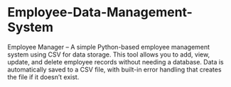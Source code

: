 # Employee-Data-Management-System
Employee Manager – A simple Python-based employee management system using CSV for data storage. This tool allows you to add, view, update, and delete employee records without needing a database. Data is automatically saved to a CSV file, with built-in error handling that creates the file if it doesn’t exist.

